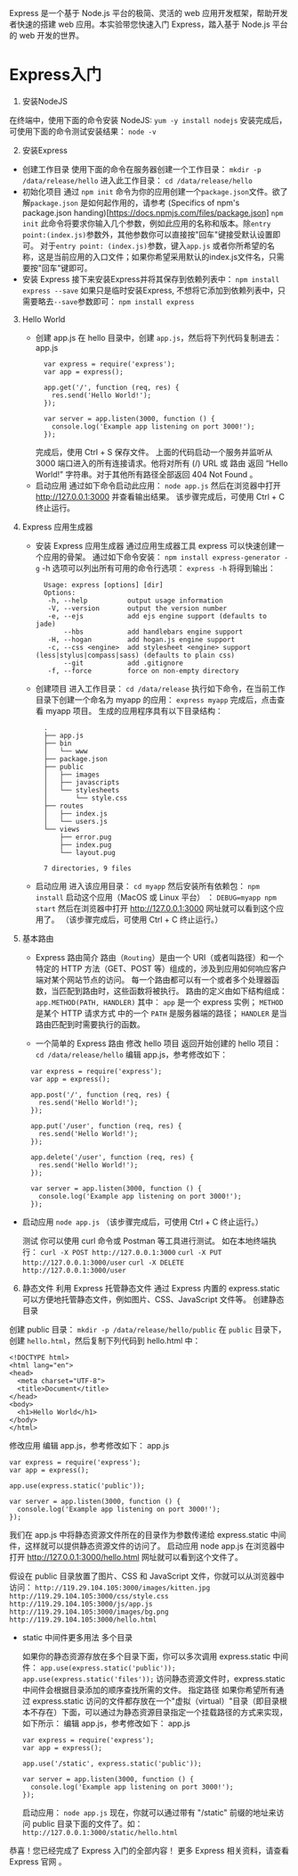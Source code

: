 Express 是一个基于 Node.js 平台的极简、灵活的 web 应用开发框架，帮助开发者快速的搭建 web 应用。本实验带您快速入门 Express，踏入基于 Node.js 平台的 web 开发的世界。

# Express入门

1. 安装NodeJS


  在终端中，使用下面的命令安装 NodeJS:
  `yum -y install nodejs`
  安装完成后，可使用下面的命令测试安装结果：
  `node -v`

2. 安装Express

  - 创建工作目录
      使用下面的命令在服务器创建一个工作目录：
      `mkdir -p /data/release/hello`
      进入此工作目录：
      `cd /data/release/hello`
  - 初始化项目
      通过 `npm init` 命令为你的应用创建一个`package.json`文件。欲了解`package.json` 是如何起作用的，请参考 (Specifics of npm's package.json handing)[https://docs.npmjs.com/files/package.json]
      `npm init`
      此命令将要求你输入几个参数，例如此应用的名称和版本。除`entry point:(index.js)`参数外，其他参数你可以直接按"回车"键接受默认设置即可。
      对于`entry point: (index.js)`参数，键入`app.js` 或者你所希望的名称，这是当前应用的入口文件；如果你希望采用默认的index.js文件名，只需要按"回车"键即可。
  - 安装 Express
      接下来安装Express并将其保存到依赖列表中：
      `npm install express --save`
      如果只是临时安装Express, 不想将它添加到依赖列表中，只需要略去`--save`参数即可：
      `npm install express`  

3. Hello World

    - 创建 app.js
      在 hello 目录中，创建 `app.js`，然后将下列代码复制进去：
      app.js
	  ```
        var express = require('express');
        var app = express();

        app.get('/', function (req, res) {
          res.send('Hello World!');
        });

        var server = app.listen(3000, function () {
          console.log('Example app listening on port 3000!');
        });
      ```
      完成后，使用 Ctrl + S 保存文件。
       上面的代码启动一个服务并监听从 3000 端口进入的所有连接请求。他将对所有 (/) URL 或 路由 返回 “Hello World!” 字符串。对于其他所有路径全部返回 404 Not Found 。
    - 启动应用 通过如下命令启动此应用： `node app.js` 然后在浏览器中打开 <http://127.0.0.1:3000> 并查看输出结果。 该步骤完成后，可使用 Ctrl + C 终止运行。

4. Express 应用生成器

    - 安装 Express 应用生成器 通过应用生成器工具 express 可以快速创建一个应用的骨架。 通过如下命令安装：
    `npm install express-generator -g`
    -h 选项可以列出所有可用的命令行选项：
     `express -h` 将得到输出：

      ```
        Usage: express [options] [dir]
        Options:
         -h, --help          output usage information
         -V, --version       output the version number
         -e, --ejs           add ejs engine support (defaults to jade)
             --hbs           add handlebars engine support
         -H, --hogan         add hogan.js engine support
         -c, --css <engine>  add stylesheet <engine> support (less|stylus|compass|sass) (defaults to plain css)
             --git           add .gitignore
         -f, --force         force on non-empty directory
      ```

    - 创建项目 进入工作目录： `cd /data/release` 执行如下命令，在当前工作目录下创建一个命名为 myapp 的应用： `express myapp` 完成后，点击查看 myapp 项目。 生成的应用程序具有以下目录结构：

      ```
        .
        ├── app.js
        ├── bin
        │   └── www
        ├── package.json
        ├── public
        │   ├── images
        │   ├── javascripts
        │   └── stylesheets
        │       └── style.css
        ├── routes
        │   ├── index.js
        │   └── users.js
        └── views
            ├── error.pug
            ├── index.pug
            └── layout.pug

        7 directories, 9 files
      ```

    - 启动应用 进入该应用目录： `cd myapp` 然后安装所有依赖包： `npm install` 启动这个应用（MacOS 或 Linux 平台） ： `DEBUG=myapp npm start` 然后在浏览器中打开 <http://127.0.0.1:3000> 网址就可以看到这个应用了。 （该步骤完成后，可使用 Ctrl + C 终止运行。）

5. 基本路由

    - Express 路由简介 路由（`Routing`）是由一个 URI（或者叫路径）和一个特定的 HTTP 方法（GET、POST 等）组成的，涉及到应用如何响应客户端对某个网站节点的访问。 每一个路由都可以有一个或者多个处理器函数，当匹配到路由时，这些函数将被执行。
    路由的定义由如下结构组成：
    `app.METHOD(PATH, HANDLER)`
    其中： `app` 是一个 express 实例；
    `METHOD` 是某个 HTTP 请求方式 中的一个
    `PATH` 是服务器端的路径；
    `HANDLER` 是当路由匹配到时需要执行的函数。

    - 一个简单的 Express 路由 修改 hello 项目 返回开始创建的 hello 项目：
    `cd /data/release/hello`
    编辑 app.js，参考修改如下：

    ```
	  var express = require('express');
      var app = express();

      app.post('/', function (req, res) {
        res.send('Hello World!');
      });

      app.put('/user', function (req, res) {
        res.send('Hello World!');
      });

      app.delete('/user', function (req, res) {
        res.send('Hello World!');
      });

      var server = app.listen(3000, function () {
        console.log('Example app listening on port 3000!');
      });
	```

  - 启动应用
    `node app.js`
    （该步骤完成后，可使用 Ctrl + C 终止运行。）

    测试
    你可以使用 curl 命令或 Postman 等工具进行测试。
    如在本地终端执行：
    `curl -X POST http://127.0.0.1:3000`
    `curl -X PUT http://127.0.0.1:3000/user`
    `curl -X DELETE http://127.0.0.1:3000/user`

6. 静态文件
	利用 Express 托管静态文件 通过 Express 内置的 express.static 可以方便地托管静态文件，例如图片、CSS、JavaScript 文件等。 创建静态目录

  创建 public 目录： `mkdir -p /data/release/hello/public` 在 `public` 目录下，创建 `hello.html`，然后复制下列代码到 hello.html 中：

  ```
  <!DOCTYPE html>
  <html lang="en">
  <head>
    <meta charset="UTF-8">
    <title>Document</title>
  </head>
  <body>
    <h1>Hello World</h1>
  </body>
  </html>
  ```

  修改应用 编辑 app.js，参考修改如下： app.js

  ```
  var express = require('express');
  var app = express();

  app.use(express.static('public'));

  var server = app.listen(3000, function () {
    console.log('Example app listening on port 3000!');
  });
  ```

  我们在 app.js 中将静态资源文件所在的目录作为参数传递给 express.static 中间件，这样就可以提供静态资源文件的访问了。 启动应用 node app.js 在浏览器中打开 <http://127.0.0.1:3000/hello.html> 网址就可以看到这个文件了。

  假设在 public 目录放置了图片、CSS 和 JavaScript 文件，你就可以从浏览器中访问： `http://119.29.104.105:3000/images/kitten.jpg` `http://119.29.104.105:3000/css/style.css` `http://119.29.104.105:3000/js/app.js` `http://119.29.104.105:3000/images/bg.png` `http://119.29.104.105:3000/hello.html`

- static 中间件更多用法 多个目录

  如果你的静态资源存放在多个目录下面，你可以多次调用 express.static 中间件： `app.use(express.static('public'));` `app.use(express.static('files'));` 访问静态资源文件时，express.static 中间件会根据目录添加的顺序查找所需的文件。 指定路径 如果你希望所有通过 express.static 访问的文件都存放在一个"虚拟（virtual）"目录（即目录根本不存在）下面，可以通过为静态资源目录指定一个挂载路径的方式来实现，如下所示： 编辑 app.js，参考修改如下： app.js

  ```
  var express = require('express');
  var app = express();

  app.use('/static', express.static('public'));

  var server = app.listen(3000, function () {
    console.log('Example app listening on port 3000!');
  });
  ```

  启动应用： `node app.js` 现在，你就可以通过带有 "/static" 前缀的地址来访问 public 目录下面的文件了。如： `http://127.0.0.1:3000/static/hello.html`

恭喜！您已经完成了 Express 入门的全部内容！ 更多 Express 相关资料，请查看 Express 官网 。
